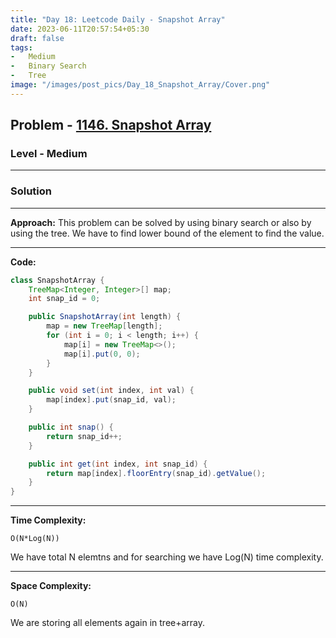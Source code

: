 ```yaml
---
title: "Day 18: Leetcode Daily - Snapshot Array"
date: 2023-06-11T20:57:54+05:30
draft: false
tags:
-   Medium
-   Binary Search
-   Tree
image: "/images/post_pics/Day_18_Snapshot_Array/Cover.png"
---
```



## Problem - [1146. Snapshot Array](https://leetcode.com/problems/snapshot-array/)

### Level - Medium
---

### Solution

---
**Approach:**
This problem can be solved by using binary search or also by using the tree. We have to find lower bound of the element to find the value.

---

**Code:**

```java
class SnapshotArray {
    TreeMap<Integer, Integer>[] map;
    int snap_id = 0;

    public SnapshotArray(int length) {
        map = new TreeMap[length];
        for (int i = 0; i < length; i++) {
            map[i] = new TreeMap<>();
            map[i].put(0, 0);
        }
    }

    public void set(int index, int val) {
        map[index].put(snap_id, val);
    }

    public int snap() {
        return snap_id++;
    }

    public int get(int index, int snap_id) {
        return map[index].floorEntry(snap_id).getValue();
    }
}


```
---

**Time Complexity:**
```
O(N*Log(N))
```
We have total N elemtns and for searching we have Log(N) time complexity.

---

**Space Complexity:**
```
O(N)
```
We are storing all elements again in tree+array.

